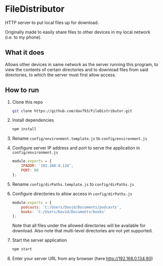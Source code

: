 
# FileDistributor

HTTP server to put local files up for download.

Originally made to easily share files to other devices in my local network (i.e. to my phone).

## What it does

Allows other devices in same network as the server running this program, to view the contents of certain directories and to download files from said directories, to which the server must first allow access.

## How to run

1. 	Clone this repo
	```bash
	git clone https://github.com/dav793/FileDistributor.git
	```

2. 	Install dependencies
	```bash
	npm install
	```

3. 	Rename `config/environment.template.js` to `config/environment.js`

4. 	Configure server IP address and port to serve the application in `config/environment.js`
	```javascript
	module.exports = {
	    IPADDR: '192.168.0.134',
	    PORT: 80
	};
	```

3. 	Rename `config/dirPaths.template.js` to `config/dirPaths.js`

4. 	Configure directories to allow access in `config/dirPaths.js`
	```javascript
	module.exports = {
	    podcasts: 'C:/Users/David/Documents/podcasts',
	    books: 'C:/Users/David/Documents/books'
	};
	```

	Note that all files under the allowed directories will be available for download. Also note that multi-level directories are not yet supported.

5.	Start the server application
	```bash
	npm start
	```

6.	Enter your server URL from any browser (here http://192.168.0.134:80)